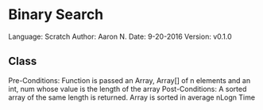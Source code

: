 # Binary Search

Language: Scratch
Author: Aaron N.
Date: 9-20-2016
Version: v0.1.0


## Class

Pre-Conditions: Function is passed an Array, Array[] of n elements and an int, num whose value is the length of the array
Post-Conditions: A sorted array of the same length is returned. Array is sorted in average nLogn Time
